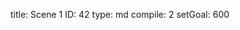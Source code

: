 title:          Scene 1
ID:             42
type:           md
compile:        2
setGoal:        600


